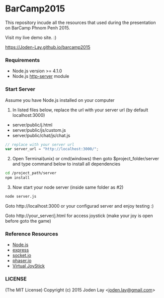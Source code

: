 # BarCamp2015
This repository incude all the resources that used during the presentation on BarCamp Phnom Penh 2015.

Visit my live demo site. :)

https://Joden-Lay.github.io/barcamp2015

### Requirements
- Node.js version >= 4.1.0
- Node.js [http-server](https://github.com/indexzero/http-server "http-server") module

### Start Server

Assume you have Node.js installed on your computer

1. In listed files below, replace the url with your server url (by default localhost:3000)
 - server/public/j.html
 - server/public/js/custom.js
 - server/public/chat/js/chat.js
```js    
// replace with your server url
var server_url = "http://localhost:3000/";
```

2. Open Terminal(unix) or cmd(windows) 
then goto $project_folder/server and type command below to install all dependencies
```sh
cd /project_path/server
npm install
```

3. Now start your node server (inside same folder as #2)
```sh
node server.js
```

Goto http://localhost:3000 or your configurad server and enjoy testing :)

Goto http://your_server/j.html for access joystick (make your joy is open before goto the game)

### Reference Resources
- [Node.js](https://nodejs.org/en/ "Node.js")
- [express](http://expressjs.com/ "Express")
- [socket.io](http://socket.io/ "socket.io")
- [phaser.io](http://phaser.io/)
- [Virtual JoyStick](http://phaser.io/)


### LICENSE  
(The MIT License)
Copyright (c) 2015 Joden Lay <<joden.lay@gmail.com>>
